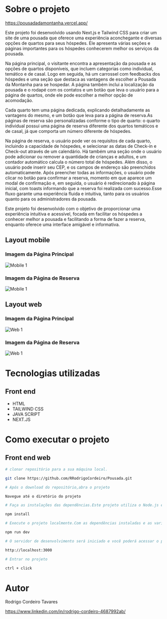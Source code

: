 
# Sobre o projeto

https://pousadadamontanha.vercel.app/

Este projeto foi desenvolvido usando Next.js e Tailwind CSS para criar um site de uma pousada que oferece uma experiência aconchegante e diversas opções de quartos para seus hóspedes. Ele apresenta várias seções e páginas importantes para os hóspedes conhecerem melhor os serviços da pousada.

Na página principal, o visitante encontra a apresentação da pousada e as opções de quartos disponíveis, que incluem categorias como individual, temático e de casal. Logo em seguida, há um carrossel com feedbacks dos hóspedes e uma seção que destaca as vantagens de escolher a Pousada da Montanha para se hospedar. A página também inclui a localização da pousada e o rodapé com os contatos e um botão que leva o usuário para a página de quartos, onde ele pode escolher a melhor opção de acomodação.

Cada quarto tem uma página dedicada, explicando detalhadamente as vantagens do mesmo, e um botão que leva para a página de reserva.As páginas de reserva são personalizadas conforme o tipo de quarto: o quarto individual possui uma página de reserva diferente dos quartos temáticos e de casal, já que comporta um número diferente de hóspedes. 

Na página de reserva, o usuário pode ver os requisitos de cada quarto, incluindo a capacidade de hóspedes, e selecionar as datas de Check-in e Check-out através de um calendário. Há também uma seção onde o usuário pode adicionar ou remover a quantidade de crianças e adultos, e um contador automático calcula o número total de hóspedes. Além disso, o usuário pode inserir seu CEP, e os campos de endereço são preenchidos automaticamente. Após preencher todas as informações, o usuário pode clicar no botão para confirmar a reserva, momento em que aparece um modal de confirmação e, em seguida, o usuário é redirecionado à página inicial, com toasts informando que a reserva foi realizada com sucesso.Esse fluxo garante uma experiência fluida e intuitiva, tanto para os usuários quanto para os administradores da pousada.


Este projeto foi desenvolvido com o objetivo de proporcionar uma experiência intuitiva e acessível, focada em facilitar os hóspedes a conhecer melhor a pousada e facilitando a forma de fazer a reserva, enquanto oferece uma interface amigável e  informativa.

## Layout mobile
### Imagem da Página Principal  

![Mobile 1](public/PaginaPrincipalMobile.png)

###  Imagem da Página de Reserva

![Mobile 1](public/PaginaReservaMobile.png) 


## Layout web
### Imagem da Página Principal 

![Web 1](public/PaginaPrincipal.png)

###  Imagem da Página de Reserva


![Web 1](public/PaginaReserva.png)



# Tecnologias utilizadas

## Front end
- HTML 
- TAILWIND CSS
- JAVA SCRIPT
- NEXT.JS


# Como executar o projeto


## Front end web

```bash
# clonar repositório para a sua máquina local.

git clone https://github.com/RRodrigoCordeiro/Pousada.git

# Após o download do repositório,abra o projeto

Navegue até o diretório do projeto

# Faça as instalações das dependências.Este projeto utiliza o Node.js e o npm (ou yarn) para gerenciar as dependências é necessário instalar as dependências necessárias para que o projeto funcione corretamente.

npm install

# Execute o projeto localmente.Com as dependências instaladas e as variáveis de ambiente configuradas, você já pode rodar o projeto localmente.

npm run dev

# O servidor de desenvolvimento será iniciado e você poderá acessar o projeto.

http://localhost:3000

# Entrar no projeto

ctrl + click


```

# Autor

Rodrigo Cordeiro Tavares

https://www.linkedin.com/in/rodrigo-cordeiro-4687992ab/

